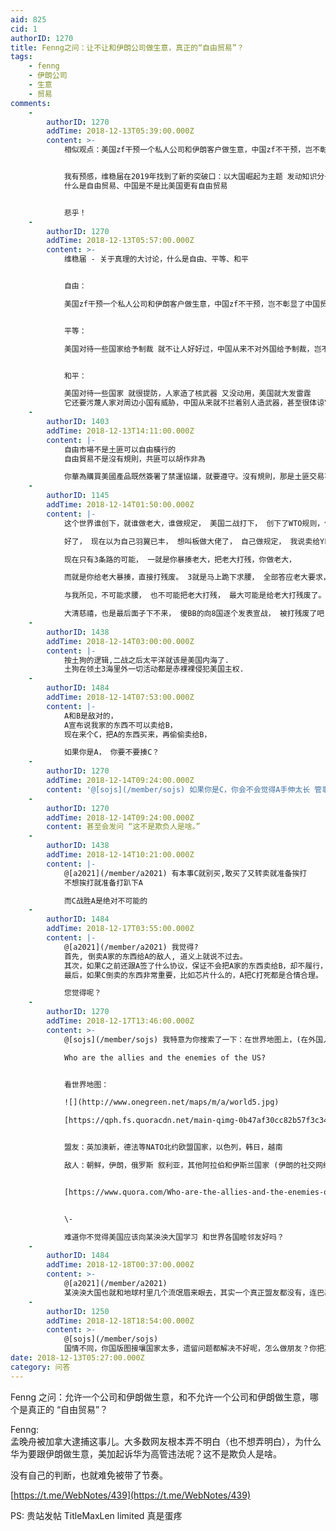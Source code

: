```yaml
---
aid: 825
cid: 1
authorID: 1270
title: Fenng之问：让不让和伊朗公司做生意，真正的“自由贸易”？
tags:
    - fenng
    - 伊朗公司
    - 生意
    - 贸易
comments:
    -
        authorID: 1270
        addTime: 2018-12-13T05:39:00.000Z
        content: >-
            相似观点：美国zf干预一个私人公司和伊朗客户做生意，中国zf不干预，岂不彰显了中国贸易更自由？


            我有预感，维稳届在2019年找到了新的突破口：以大国崛起为主题 发动知识分子，掀起一场广泛的关于真理的大讨论：比如
            什么是自由贸易、中国是不是比美国更有自由贸易


            悲乎！
    -
        authorID: 1270
        addTime: 2018-12-13T05:57:00.000Z
        content: >-
            维稳届 - 关于真理的大讨论，什么是自由、平等、和平


            自由：  

            美国zf干预一个私人公司和伊朗客户做生意，中国zf不干预，岂不彰显了中国贸易更自由？


            平等：  

            美国对待一些国家给予制裁 就不让人好好过，中国从来不对外国给予制裁，岂不彰显了中国面对万邦更平等？


            和平：  

            美国对待一些国家 就很提防，人家造了核武器 又没动用，美国就大发雷霆
            它还要污蔑人家对周边小国有威胁，中国从来就不拦着别人造武器，甚至很体谅它拿一个核武器可以更好地自保、不受美国的威胁，岂不彰显了中国更爱好和平？
    -
        authorID: 1403
        addTime: 2018-12-13T14:11:00.000Z
        content: |-
            自由市場不是土匪可以自由橫行的  
            自由貿易不是沒有規則，共匪可以胡作非為

            你華為購買美國產品既然簽署了禁運協議，就要遵守。沒有規則，那是土匪交易不是自由貿易。
    -
        authorID: 1145
        addTime: 2018-12-14T01:50:00.000Z
        content: |-
            这个世界谁创下，就谁做老大，谁做规定， 美国二战打下， 创下了WTO规则，你就要遵守， 你就要认老大，

            好了， 现在以为自己羽翼已丰， 想叫板做大佬了， 自己做规定， 我说卖给YL就卖给YL， 老大看到了还不暴揍你？

            现在只有3条路的可能， 一就是你暴揍老大，把老大打残，你做老大，

            而就是你给老大暴揍，直接打残废。 3就是马上跪下求腰， 全部答应老大要求， 以后不会再提出做老大。

            与我所见，不可能求腰， 也不可能把老大打残， 最大可能是给老大打残废了。

            大清慈禧，也是最后面子下不来， 傻BB的向8国逐个发表宣战， 被打残废了吧？
    -
        authorID: 1438
        addTime: 2018-12-14T03:00:00.000Z
        content: |-
            按土狗的逻辑,二战之后太平洋就该是美国内海了.  
            土狗在领土3海里外一切活动都是赤裸裸侵犯美国主权.
    -
        authorID: 1484
        addTime: 2018-12-14T07:53:00.000Z
        content: |-
            A和B是敌对的，  
            A宣布说我家的东西不可以卖给B，  
            现在来个C，把A的东西买来，再偷偷卖给B，

            如果你是A， 你要不要揍C？
    -
        authorID: 1270
        addTime: 2018-12-14T09:24:00.000Z
        content: '@[sojs](/member/sojs) 如果你是C，你会不会觉得A手伸太长 管事太多 不自由？'
    -
        authorID: 1270
        addTime: 2018-12-14T09:24:00.000Z
        content: 甚至会发问 “这不是欺负人是啥。”
    -
        authorID: 1438
        addTime: 2018-12-14T10:21:00.000Z
        content: |-
            @[a2021](/member/a2021) 有本事C就别买,敢买了又转卖就准备挨打  
            不想挨打就准备打趴下A

            而C战胜A是绝对不可能的
    -
        authorID: 1484
        addTime: 2018-12-17T03:55:00.000Z
        content: |-
            @[a2021](/member/a2021) 我觉得?  
            首先, 倒卖A家的东西给A的敌人, 道义上就说不过去。  
            其次，如果C之前还跟A签了什么协议，保证不会把A家的东西卖给B，却不履行，法律上理亏。  
            最后，如果C倒卖的东西非常重要，比如芯片什么的，A把C打死都是合情合理。

            您觉得呢？
    -
        authorID: 1270
        addTime: 2018-12-17T13:46:00.000Z
        content: >-
            @[sojs](/member/sojs) 我特意为你搜索了一下：在世界地图上，(在外国人眼中)哪些人是美国的敌人？  

            Who are the allies and the enemies of the US?


            看世界地图：  

            ![](http://www.onegreen.net/maps/m/a/world5.jpg)  

            [https://qph.fs.quoracdn.net/main-qimg-0b47af30cc82b57f3c342c41b50669c2](https://qph.fs.quoracdn.net/main-qimg-0b47af30cc82b57f3c342c41b50669c2)


            盟友：英加澳新，德法等NATO北约欧盟国家，以色列，韩日，越南  

            敌人：朝鲜，伊朗，俄罗斯 叙利亚，其他阿拉伯和伊斯兰国家 (伊朗的社交网络 Cloob，相当于 facebook)


            [https://www.quora.com/Who-are-the-allies-and-the-enemies-of-the-US](https://www.quora.com/Who-are-the-allies-and-the-enemies-of-the-US)


            \-  

            难道你不觉得美国应该向某泱泱大国学习 和世界各国睦邻友好吗？
    -
        authorID: 1484
        addTime: 2018-12-18T00:37:00.000Z
        content: >-
            @[a2021](/member/a2021)
            某泱泱大国也就和地球村里几个流氓眉来眼去，其实一个真正盟友都没有，连巴基斯坦都不铁了。向某泱泱大国学习? 你是来搞笑的吗？
    -
        authorID: 1250
        addTime: 2018-12-18T18:54:00.000Z
        content: >-
            @[sojs](/member/sojs)
            国情不同，你国版图接壤国家太多，遗留问题都解决不好呢，怎么做朋友？你把某国放亚洲试试，不集权啥都办不好
date: 2018-12-13T05:27:00.000Z
category: 问答
---
```


Fenng 之问：允许一个公司和伊朗做生意，和不允许一个公司和伊朗做生意，哪个是真正的 “自由贸易”？

Fenng:  
孟晚舟被加拿大逮捕这事儿。大多数网友根本弄不明白（也不想弄明白），为什么华为要跟伊朗做生意，美加起诉华为高管违法呢？这不是欺负人是啥。

没有自己的判断，也就难免被带了节奏。

[https://t.me/WebNotes/439](https://t.me/WebNotes/439)

PS: 贵站发帖 TitleMaxLen limited 真是蛋疼
